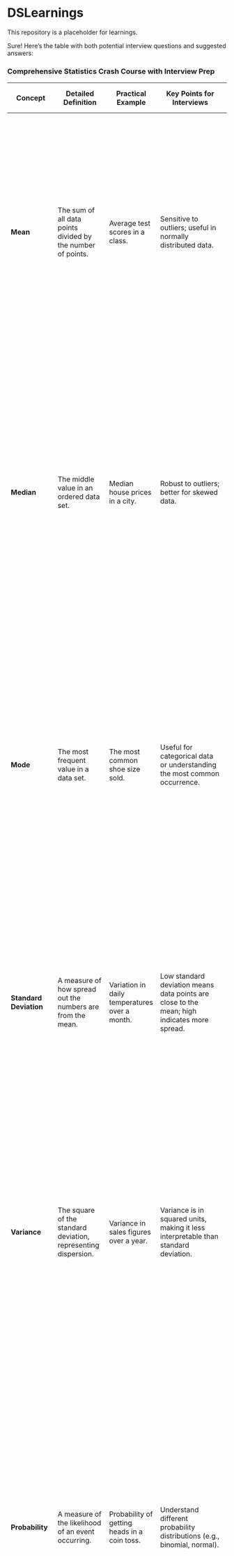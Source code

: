 # DSLearnings
This repository is a  placeholder for learnings.

Sure! Here’s the table with both potential interview questions and suggested answers:

### Comprehensive Statistics Crash Course with Interview Prep

| **Concept**            | **Detailed Definition** | **Practical Example** | **Key Points for Interviews** | **Potential Interview Questions/Follow-ups** | **Suggested Answers** |
|-------------------------|------------------------|-----------------------|--------------------------------|---------------------------------------------|-----------------------|
| **Mean**                | The sum of all data points divided by the number of points. | Average test scores in a class. | Sensitive to outliers; useful in normally distributed data. | **Q:** How would you handle a data set with extreme outliers when calculating the mean? **Q:** When might the mean be misleading? | **A:** If there are extreme outliers, you might consider using the median instead of the mean, as it is less affected by outliers. Another approach is to trim the data (remove outliers) or use a weighted mean. **A:** The mean can be misleading in a skewed distribution, such as income data where a few high incomes can inflate the average. In such cases, the median is often more representative of the central tendency. |
| **Median**              | The middle value in an ordered data set. | Median house prices in a city. | Robust to outliers; better for skewed data. | **Q:** Can you explain a scenario where the median is more informative than the mean? **Q:** How would you calculate the median in a large dataset? | **A:** The median is more informative in cases like income distribution, where a few very high incomes can skew the mean, but the median would better represent the "typical" income. **A:** For a large dataset, you would first sort the data, and if the number of observations is odd, the median is the middle value. If even, it’s the average of the two middle values. In practice, using software tools like Python’s `numpy.median` can efficiently compute the median even for large datasets. |
| **Mode**                | The most frequent value in a data set. | The most common shoe size sold. | Useful for categorical data or understanding the most common occurrence. | **Q:** When is the mode more useful than the mean or median? **Q:** How would you find the mode in a dataset with multiple modes? | **A:** The mode is more useful when dealing with categorical data (e.g., finding the most common product sold) or when you want to know the most frequent occurrence in a dataset. **A:** In a dataset with multiple modes, you would report all the modes if they exist. Tools like Python’s `scipy.stats.mode` can help identify these. Be prepared to discuss how multimodal distributions might suggest underlying groupings or categories within the data. |
| **Standard Deviation**  | A measure of how spread out the numbers are from the mean. | Variation in daily temperatures over a month. | Low standard deviation means data points are close to the mean; high indicates more spread. | **Q:** What does a high standard deviation imply about the data? **Q:** How would you interpret standard deviation in the context of financial data? | **A:** A high standard deviation indicates that the data points are more spread out from the mean, which could suggest high variability or inconsistency in the data. **A:** In financial data, a high standard deviation might suggest a higher risk or volatility in stock prices or returns. It implies that returns are more unpredictable, which is important for risk assessment. |
| **Variance**            | The square of the standard deviation, representing dispersion. | Variance in sales figures over a year. | Variance is in squared units, making it less interpretable than standard deviation. | **Q:** Why do we often use standard deviation rather than variance when discussing data spread? **Q:** How would you explain variance to someone without a statistical background? | **A:** Standard deviation is in the same units as the data, making it easier to interpret compared to variance, which is in squared units. **A:** Variance measures how much the data points differ from the mean on average. If the variance is high, it means the data points are spread out; if low, they are closer to the mean. To make it relatable, you might say, "Variance is like looking at how different the values are from what you’d expect (the average)." |
| **Probability**         | A measure of the likelihood of an event occurring. | Probability of getting heads in a coin toss. | Understand different probability distributions (e.g., binomial, normal). | **Q:** How would you explain the difference between independent and dependent events? **Q:** Can you give an example of when you might use a binomial distribution versus a normal distribution? | **A:** Independent events are those where the outcome of one event does not affect the outcome of another (e.g., flipping a coin twice). Dependent events are where the outcome of one event influences the outcome of another (e.g., drawing two cards from a deck without replacement). **A:** A binomial distribution is used when there are a fixed number of independent trials with two possible outcomes (e.g., success/failure, like flipping a coin multiple times). A normal distribution might be used when the data is continuous and symmetrically distributed, such as in measuring human heights. |
| **Normal Distribution** | A symmetric, bell-shaped distribution where most data points are close to the mean. | Heights of adult males in a population. | Mention the 68-95-99.7 rule (empirical rule). | **Q:** How would you explain the 68-95-99.7 rule? **Q:** What are some real-world phenomena that typically follow a normal distribution? | **A:** The 68-95-99.7 rule states that in a normal distribution, about 68% of data falls within one standard deviation of the mean, 95% within two standard deviations, and 99.7% within three. This helps in understanding how data is spread in relation to the mean. **A:** Real-world examples include human heights, blood pressure readings, standardized test scores, and measurement errors in scientific experiments. |
| **Hypothesis Testing**  | A method to test an assumption about a population parameter, involving a null and alternative hypothesis. | Testing if a new teaching method is more effective than the current one. | Be clear on setting up null (H0) and alternative (H1) hypotheses, significance level (α), and interpreting p-values. | **Q:** How do you set up a null hypothesis for a hypothesis test? **Q:** Can you explain what it means to reject the null hypothesis? | **A:** The null hypothesis (H0) is typically a statement of no effect or no difference. For example, "There is no difference in the average scores of students using the new method versus the old method." The alternative hypothesis (H1) is what you aim to support, such as "The new teaching method is more effective than the old one." **A:** Rejecting the null hypothesis means that there is sufficient evidence to support the alternative hypothesis. In other words, the data suggests that the observed effect is unlikely to be due to random chance. However, this does not "prove" the alternative hypothesis; it simply suggests that the null hypothesis is unlikely. |
| **p-value**             | The probability of observing the test results under the null hypothesis. | p-value when comparing two groups' average scores. | A low p-value (< α) indicates strong evidence against the null hypothesis; understand its limitations. | **Q:** What does a p-value of 0.03 mean in the context of a significance level of 0.05? **Q:** Why should we be cautious about interpreting p-values? | **A:** A p-value of 0.03 means there is a 3% chance that the observed results are due to random variation under the null hypothesis. Since 0.03 is less than 0.05, we would reject the null hypothesis, suggesting that the results are statistically significant. **A:** While p-values indicate whether an effect exists, they do not measure the size or importance of that effect. They also do not account for the possibility of Type I or Type II errors. P-values can be affected by sample size, and a low p-value does not necessarily mean that the result is practically significant. It’s important to consider the context and other statistical measures alongside the p-value. |
| **Confidence Interval** | A range of values likely to contain the true population parameter. | 95% confidence interval for the average height of students. | Understand that if you repeat the study 100 times, 95 of those intervals will contain the true parameter. | **Q:** How would you interpret a 95% confidence interval for the mean? **Q:** What factors can affect the width of a confidence interval? | **A:** A 95% confidence interval means that we are 95% confident that the true population mean lies within the interval. For example, if the interval is 60-70, we are 95% confident that the true mean falls between 60 and 70. **A:** The width of a confidence interval is affected by the sample size (larger samples lead to narrower intervals), the level of confidence (higher confidence levels lead to wider intervals), and the variability of the data (more variability leads to wider intervals). |
| **Correlation**         | A measure of the relationship between two variables, ranging from -1 to 1. | Correlation between study time and exam scores. | Correlation does not imply causation. Understand spurious correlations and limitations. | **Q:** How would you explain the difference between correlation and causation? **Q:** What is a spurious correlation, and can you provide an example? | **A:** Correlation measures the strength and direction of a relationship between two variables, but it does not imply that one variable causes the other. For example, just because ice cream sales and drowning incidents are correlated doesn't mean ice cream consumption causes drowning. **A:** A spurious correlation occurs when two variables are correlated, but not because one causes the other; rather, there may be a third variable influencing both. An example is the correlation between the number of movies Nicolas Cage appeared in and the number of drownings by falling into a pool. This is purely coincidental and not causative. |
| **Regression Analysis** | A technique to model the relationship between a dependent variable and one or more independent variables. | Predicting house prices based on features like size, location, etc. | Be familiar with R-squared, and assumptions like linearity, independence, and homoscedasticity. | **Q:** What does the R-squared value tell you in a regression analysis? **Q:** What assumptions must be met for linear regression, and what happens if they are violated? | **A:** R-squared represents the proportion of the variance in the dependent variable that is predictable from the independent variable(s). An R-squared of 0.8, for example, means 80% of the variance in the outcome can be explained by the model. **A:** Key assumptions for linear regression include linearity (the relationship between independent and dependent variables is linear), independence of errors (residuals are independent), homoscedasticity (constant variance of residuals), and normality of residuals. Violating these assumptions can lead to biased or inefficient estimates, and you might need to transform the data or use a different model. |
| **ANOVA (Analysis of Variance)** | Compares the means of three or more groups to see if at least one group is different. | Comparing the effectiveness of three different diets. | Understand when to use it, the F-statistic, and post-hoc tests like Tukey’s test. | **Q:** When would you use ANOVA instead of a t-test? **Q:** What does the F-statistic in ANOVA tell you? | **A:** You would use ANOVA when comparing the means of three or more groups. A t-test is only appropriate for comparing the means of two groups. **A:** The F-statistic in ANOVA measures the ratio of variance between the group means to the variance within the groups. A larger F-statistic indicates that there is more variance between the groups than within the groups, suggesting that at least one group mean is significantly different from the others. Post-hoc tests can then be used to determine which specific groups differ. |
| **Chi-Square Test**     | Tests the association between categorical variables. | Examining if gender is related to voting preference. | Useful for categorical data; understand how to interpret the chi-square statistic and degrees of freedom. | **Q:** How would you interpret the results of a chi-square test? **Q:** What are the assumptions of a chi-square test? | **A:** The chi-square test compares the observed frequencies in each category to the frequencies expected if there were no association between the variables. A significant chi-square statistic suggests that the observed frequencies are different enough from the expected frequencies to conclude that there is an association between the variables. **A:** Assumptions of the chi-square test include that the data is categorical, the observations are independent, the sample size is sufficiently large (each expected frequency should be at least 5), and the categories are mutually exclusive. If these assumptions are not met, the results may not be valid. |
| **Sampling**            | Selecting a subset from a population to make inferences about the whole population. | Surveying 1000 people to estimate the voting intention in a city. | Understand different sampling methods (e.g., random, stratified) and the importance of avoiding bias. | **Q:** Can you explain the difference between random sampling and stratified sampling? **Q:** How can sampling bias affect the results of a study? | **A:** Random sampling involves selecting individuals from the population such that every individual has an equal chance of being chosen. Stratified sampling involves dividing the population into subgroups (strata) and then randomly sampling from each subgroup. This ensures representation from each subgroup. **A:** Sampling bias occurs when certain members of the population are more likely to be included in the sample than others, leading to a sample that is not representative of the population. This can lead to incorrect inferences about the population. To avoid bias, it's important to use proper randomization and consider potential sources of bias in the sampling process. |
| **Bias**                | Systematic error introduced into sampling or testing. | Selection bias in a survey that only includes urban residents. | Know different types of bias (e.g., selection bias, measurement bias) and how they can affect the results. | **Q:** What is selection bias, and how can it be minimized? **Q:** How does measurement bias occur, and what are its consequences? | **A:** Selection bias occurs when the sample is not representative of the population due to the way it was selected. It can be minimized by using random sampling and ensuring all segments of the population are appropriately represented. **A:** Measurement bias occurs when the method of data collection consistently overestimates or underestimates the true value. This can happen due to faulty instruments, poorly worded questions, or respondent misunderstanding. The consequence is that the results may be systematically skewed, leading to incorrect conclusions. To minimize measurement bias, it’s important to use validated instruments and clear, consistent data collection procedures. |
| **Outliers**            | Data points that differ significantly from other observations. | An outlier in a test score where most students scored 60-80 but one scored 100. | Outliers can affect the mean and variance; decide when to exclude them. | **Q:** How would you identify and handle outliers in your data? **Q:** When is it appropriate to exclude an outlier from analysis? | **A:** Outliers can be identified using methods like the 1.5 IQR rule, Z-scores, or visual methods like box plots. To handle outliers, you might transform the data, use robust statistical methods, or exclude the outliers if they are due to measurement errors or if they unduly influence the results. **A:** It may be appropriate to exclude an outlier if it is a result of a data entry error or if it is not relevant to the research question (e.g., if the outlier is due to an unrepresentative subgroup). However, excluding outliers should be done cautiously, with consideration of the context and justification provided for the exclusion. |
| **Central Limit Theorem** | With a large enough sample size, the sampling distribution of the sample mean will be normally distributed, regardless of the original distribution. | Averaging the heights from many different samples of people. | Crucial for understanding why normal distribution is commonly assumed in hypothesis testing. | **Q:** Why is the Central Limit Theorem important in statistics? **Q:** How does the Central Limit Theorem justify the use of normal distribution in hypothesis testing? | **A:** The Central Limit Theorem is important because it allows us to make inferences about a population based on sample data. Even if the underlying population distribution is not normal, the sampling distribution of the sample mean will approximate normality as the sample size increases, making it possible to apply normal theory-based methods. **A:** The Central Limit Theorem justifies the use of normal distribution in hypothesis testing because it ensures that, with a sufficiently large sample size, the distribution of the sample mean will be approximately normal. This is critical for the validity of many statistical tests, which rely on the assumption of normality. |
| **Type I Error (False Positive)** | Rejecting a true null hypothesis (finding an effect that isn't there). | Concluding a new drug works when it actually doesn’t. | Related to the significance level (α). Understand the trade-off between Type I and Type II errors. | **Q:** What is the relationship between the significance level (α) and the probability of a Type I error? **Q:** How would you minimize the risk of a Type I error? | **A:** The significance level (α) is the probability of making a Type I error. For example, if α = 0.05, there is a 5% chance of rejecting a true null hypothesis. **A:** To minimize the risk of a Type I error, you can lower the significance level (e.g., from 0.05 to 0.01). However, this increases the risk of a Type II error, so it’s important to balance these risks based on the context of the study. Additionally, using more stringent criteria for rejecting the null hypothesis or increasing the sample size can help reduce Type I errors. |
| **Type II Error (False Negative)** | Failing to reject a false null hypothesis (missing a real effect). | Not detecting the effectiveness of a new drug when it actually works. | Related to the power of a test (1-β). Discuss the importance of sample size in reducing Type II errors. | **Q:** What is the relationship between sample size and the probability of a Type II error? **Q:** How can you increase the power of a statistical test? | **A:** A larger sample size decreases the probability of a Type II error because it increases the test's ability to detect a true effect (increases power). **A:** To increase the power of a test, you can increase the sample size, increase the effect size, or choose a higher significance level (though this increases the risk of a Type I error). Additionally, using more sensitive measurement instruments or reducing variability in the data can also help increase power. |



